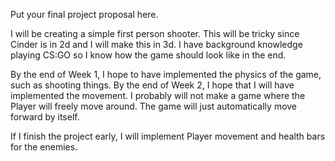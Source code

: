 Put your final project proposal here.

I will be creating a simple first person shooter. This will be tricky since Cinder is in 2d and I will make this in 3d. 
I have background knowledge playing CS:GO so I know how the game should look like 
in the end. 

By the end of Week 1, I hope to have implemented the physics of the game, such as shooting things. By the end of Week 2,
I hope that I will have implemented the movement. I probably will not make a game where the Player will freely move
around. The game will just automatically move forward by itself. 

If I finish the project early, I will implement Player movement and health bars for the enemies.